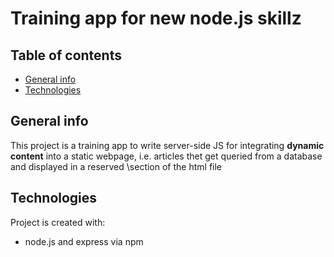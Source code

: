 # Training app for new node.js skillz

## Table of contents
* [General info](#general-info)
* [Technologies](#technologies)

## General info
This project is a training app to write server-side JS for integrating **dynamic content** into a static webpage, i.e. articles thet get queried from a database and displayed in a reserved \section of the html file
	
## Technologies
Project is created with:
* node.js and express via npm 